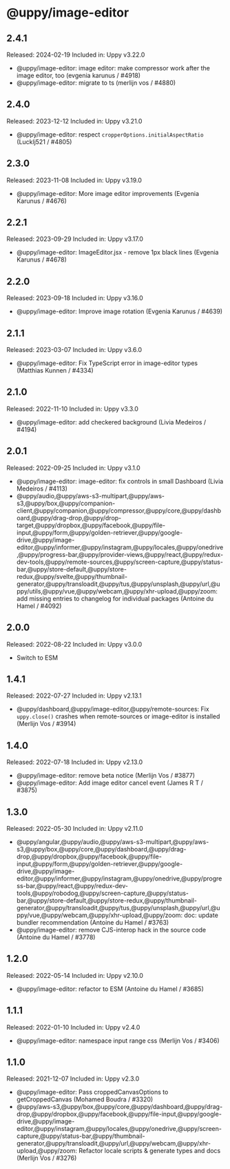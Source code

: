 # @uppy/image-editor

## 2.4.1

Released: 2024-02-19
Included in: Uppy v3.22.0

- @uppy/image-editor: image editor: make compressor work after the image editor, too (evgenia karunus / #4918)
- @uppy/image-editor: migrate to ts (merlijn vos / #4880)

## 2.4.0

Released: 2023-12-12
Included in: Uppy v3.21.0

- @uppy/image-editor: respect `cropperOptions.initialAspectRatio` (Lucklj521 / #4805)

## 2.3.0

Released: 2023-11-08
Included in: Uppy v3.19.0

- @uppy/image-editor: More image editor improvements (Evgenia Karunus / #4676)

## 2.2.1

Released: 2023-09-29
Included in: Uppy v3.17.0

- @uppy/image-editor: ImageEditor.jsx - remove 1px black lines (Evgenia Karunus / #4678)

## 2.2.0

Released: 2023-09-18
Included in: Uppy v3.16.0

- @uppy/image-editor: Improve image rotation (Evgenia Karunus / #4639)

## 2.1.1

Released: 2023-03-07
Included in: Uppy v3.6.0

- @uppy/image-editor: Fix TypeScript error in image-editor types (Matthias Kunnen / #4334)

## 2.1.0

Released: 2022-11-10
Included in: Uppy v3.3.0

- @uppy/image-editor: add checkered background (Livia Medeiros / #4194)

## 2.0.1

Released: 2022-09-25
Included in: Uppy v3.1.0

- @uppy/image-editor: image-editor: fix controls in small Dashboard (Livia Medeiros / #4113)
- @uppy/audio,@uppy/aws-s3-multipart,@uppy/aws-s3,@uppy/box,@uppy/companion-client,@uppy/companion,@uppy/compressor,@uppy/core,@uppy/dashboard,@uppy/drag-drop,@uppy/drop-target,@uppy/dropbox,@uppy/facebook,@uppy/file-input,@uppy/form,@uppy/golden-retriever,@uppy/google-drive,@uppy/image-editor,@uppy/informer,@uppy/instagram,@uppy/locales,@uppy/onedrive,@uppy/progress-bar,@uppy/provider-views,@uppy/react,@uppy/redux-dev-tools,@uppy/remote-sources,@uppy/screen-capture,@uppy/status-bar,@uppy/store-default,@uppy/store-redux,@uppy/svelte,@uppy/thumbnail-generator,@uppy/transloadit,@uppy/tus,@uppy/unsplash,@uppy/url,@uppy/utils,@uppy/vue,@uppy/webcam,@uppy/xhr-upload,@uppy/zoom: add missing entries to changelog for individual packages (Antoine du Hamel / #4092)

## 2.0.0

Released: 2022-08-22
Included in: Uppy v3.0.0

- Switch to ESM

## 1.4.1

Released: 2022-07-27
Included in: Uppy v2.13.1

- @uppy/dashboard,@uppy/image-editor,@uppy/remote-sources: Fix `uppy.close()` crashes when remote-sources or image-editor is installed (Merlijn Vos / #3914)

## 1.4.0

Released: 2022-07-18
Included in: Uppy v2.13.0

- @uppy/image-editor: remove beta notice (Merlijn Vos / #3877)
- @uppy/image-editor: Add image editor cancel event (James R T / #3875)

## 1.3.0

Released: 2022-05-30
Included in: Uppy v2.11.0

- @uppy/angular,@uppy/audio,@uppy/aws-s3-multipart,@uppy/aws-s3,@uppy/box,@uppy/core,@uppy/dashboard,@uppy/drag-drop,@uppy/dropbox,@uppy/facebook,@uppy/file-input,@uppy/form,@uppy/golden-retriever,@uppy/google-drive,@uppy/image-editor,@uppy/informer,@uppy/instagram,@uppy/onedrive,@uppy/progress-bar,@uppy/react,@uppy/redux-dev-tools,@uppy/robodog,@uppy/screen-capture,@uppy/status-bar,@uppy/store-default,@uppy/store-redux,@uppy/thumbnail-generator,@uppy/transloadit,@uppy/tus,@uppy/unsplash,@uppy/url,@uppy/vue,@uppy/webcam,@uppy/xhr-upload,@uppy/zoom: doc: update bundler recommendation (Antoine du Hamel / #3763)
- @uppy/image-editor: remove CJS-interop hack in the source code (Antoine du Hamel / #3778)

## 1.2.0

Released: 2022-05-14
Included in: Uppy v2.10.0

- @uppy/image-editor: refactor to ESM (Antoine du Hamel / #3685)

## 1.1.1

Released: 2022-01-10
Included in: Uppy v2.4.0

- @uppy/image-editor: namespace input range css (Merlijn Vos / #3406)

## 1.1.0

Released: 2021-12-07
Included in: Uppy v2.3.0

- @uppy/image-editor: Pass croppedCanvasOptions to getCroppedCanvas (Mohamed Boudra / #3320)
- @uppy/aws-s3,@uppy/box,@uppy/core,@uppy/dashboard,@uppy/drag-drop,@uppy/dropbox,@uppy/facebook,@uppy/file-input,@uppy/google-drive,@uppy/image-editor,@uppy/instagram,@uppy/locales,@uppy/onedrive,@uppy/screen-capture,@uppy/status-bar,@uppy/thumbnail-generator,@uppy/transloadit,@uppy/url,@uppy/webcam,@uppy/xhr-upload,@uppy/zoom: Refactor locale scripts & generate types and docs (Merlijn Vos / #3276)
